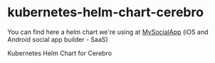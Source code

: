 # kubernetes-helm-chart-cerebro

You can find here a helm chart we're using at [MySocialApp](https://mysocialapp.io) (iOS and Android social app builder - SaaS)

Kubernetes Helm Chart for Cerebro
